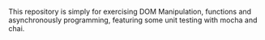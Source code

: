 This repository is simply for exercising DOM Manipulation, functions and asynchronously programming, featuring some unit testing with mocha and chai.
